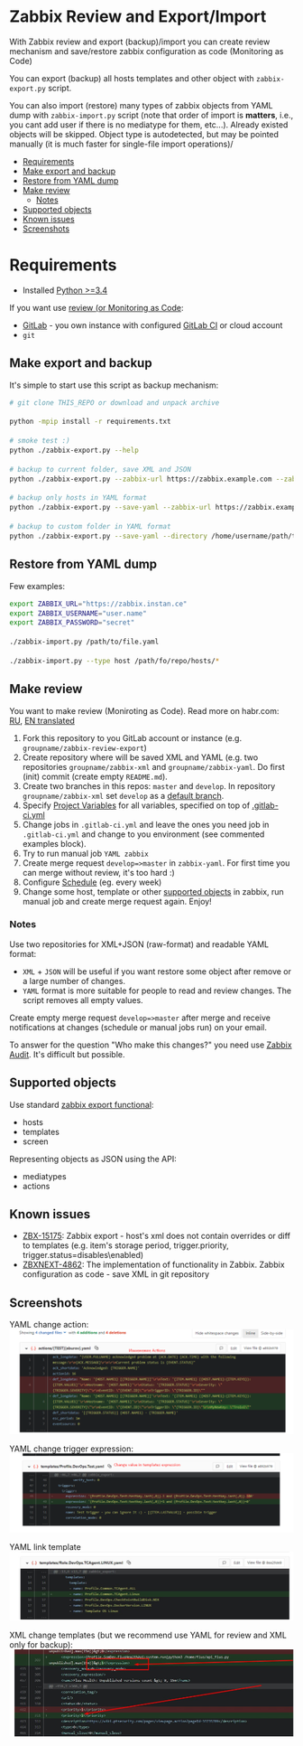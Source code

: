 # Zabbix Review and Export/Import
With Zabbix review and export (backup)/import you can create review mechanism and save/restore zabbix configuration as code (Monitoring as Code)

You can export (backup) all hosts templates and other object with `zabbix-export.py` script.

You can also import (restore) many types of zabbix objects from YAML dump with `zabbix-import.py` script (note that order of import is
**matters**, i.e., you cant add user if there is no mediatype for them, etc...). Already existed objects will be skipped. Object type is
autodetected, but may be pointed manually (it is much faster for single-file import operations)/

- [Requirements](#requirements)
- [Make export and backup](#make-export-and-backup)
- [Restore from YAML dump](#restore-from-yaml-dump)
- [Make review](#make-review)
  - [Notes](#notes)
- [Supported objects](#supported-objects)
- [Known issues](#known-issues)
- [Screenshots](#screenshots)

# Requirements
- Installed [Python >=3.4](https://www.python.org/downloads/)


If you want use [review (or Monitoring as Code](#make-review):
- [GitLab](https://gitlab.com/) - you own instance with configured [GitLab CI](https://docs.gitlab.com/ee/ci/) or cloud account
- `git`


## Make export and backup
It's simple to start use this script as backup mechanism:
```bash
# git clone THIS_REPO or download and unpack archive

python -mpip install -r requirements.txt

# smoke test :)
python ./zabbix-export.py --help

# backup to current folder, save XML and JSON
python ./zabbix-export.py --zabbix-url https://zabbix.example.com --zabbix-username user --zabbix-password password

# backup only hosts in YAML format
python ./zabbix-export.py --save-yaml --zabbix-url https://zabbix.example.com --zabbix-username user --zabbix-password password --only hosts

# backup to custom folder in YAML format
python ./zabbix-export.py --save-yaml --directory /home/username/path/to/zabbix-yaml --zabbix-url https://zabbix.example.com --zabbix-username user --zabbix-password password
```
## Restore from YAML dump
Few examples:
```bash
export ZABBIX_URL="https://zabbix.instan.ce"
export ZABBIX_USERNAME="user.name"
export ZABBIX_PASSWORD="secret"

./zabbix-import.py /path/to/file.yaml

./zabbix-import.py --type host /path/fo/repo/hosts/*
```
## Make review
You want to make review (Moniroting as Code). Read more on habr.com: [RU](#), [EN translated](#)
1. Fork this repository to you GitLab account or instance (e.g. `groupname/zabbix-review-export`)
2. Create repository where will be saved XML and YAML (e.g. two repositories `groupname/zabbix-xml` and `groupname/zabbix-yaml`. Do first (init) commit (create empty `README.md`).
3. Create two branches in this repos: `master` and `develop`. In repository `groupname/zabbix-xml` set `develop` as a [default branch](https://docs.gitlab.com/ee/user/project/repository/branches/#default-branch).
4. Specify [Project Variables](https://docs.gitlab.com/ee/ci/variables/#variables) for all variables, specified on top of [.gitlab-ci.yml](./.gitlab-ci.yml)
5. Change jobs in `.gitlab-ci.yml` and leave the ones you need job in `.gitlab-ci.yml` and change to you environment (see commented examples block).
6. Try to run manual job `YAML zabbix`
7. Create merge request `develop=>master` in `zabbix-yaml`. For first time you can merge without review, it's too hard :)
8. Configure [Schedule](https://docs.gitlab.com/ee/user/project/pipelines/schedules.html) (eg. every week)
9. Change some host, template or other [supported objects](#supported-objects) in zabbix, run manual job and create merge request again. Enjoy!

### Notes
Use two repositories for XML+JSON (raw-format) and readable YAML format:
- `XML` + `JSON` will be useful if you want restore some object after remove or a large number of changes.
- `YAML` format is more suitable for people to read and review changes. The script removes all empty values.

Create empty merge request `develop=>master` after merge and receive notifications at changes (schedule or manual jobs run) on your email.

To answer for the question "Who make this changes?" you need use [Zabbix Audit](https://www.zabbix.com/documentation/4.0/manual/web_interface/frontend_sections/reports/audit). It's difficult but possible.

## Supported objects
Use standard [zabbix export functional](https://www.zabbix.com/documentation/4.0/manual/api/reference/configuration/export):
- hosts
- templates
- screen

Representing objects as JSON using the API:
- mediatypes
- actions

## Known issues
- [ZBX-15175](https://support.zabbix.com/browse/ZBX-15175): Zabbix export - host's xml does not contain overrides or diff to templates (e.g. item's storage period, trigger.priority, trigger.status=disables\enabled)
- [ZBXNEXT-4862](https://support.zabbix.com/browse/ZBXNEXT-4862): The implementation of functionality in Zabbix. Zabbix configuration as code - save XML in git repository


## Screenshots
YAML change action:
![yaml-change-action.png](./docs/yaml-change-action.png)

YAML change trigger expression:
![yaml-change-trigger-expression.png](./docs/yaml-change-trigger-expression.png)

YAML link template
![yaml-link-template.jpg](./docs/yaml-link-template.jpg)

XML change templates (but we recommend use YAML for review and XML only for backup):
![xml-change-templates.jpg](./docs/xml-change-templates.jpg)
